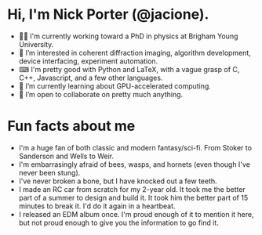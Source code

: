 # Hi, I'm Nick Porter (@jacione). 
- 👨‍🎓 I'm currently working toward a PhD in physics at Brigham Young University. 
- 👀 I’m interested in coherent diffraction imaging, algorithm development, device interfacing, experiment automation.
- ⌨ I'm pretty good with Python and LaTeX, with a vague grasp of C, C++, Javascript, and a few other languages.
- 🌱 I’m currently learning about GPU-accelerated computing.
- 💞️ I’m open to collaborate on pretty much anything.

# Fun facts about me
- I'm a huge fan of both classic and modern fantasy/sci-fi. From Stoker to Sanderson and Wells to Weir.
- I'm embarrasingly afraid of bees, wasps, and hornets (even though I've never been stung).
- I've never broken a bone, but I have knocked out a few teeth.
- I made an RC car from scratch for my 2-year old. It took me the better part of a summer to design and build it. It took him the better part of 15 minutes to break it. I'd do it again in a heartbeat.
- I released an EDM album once. I'm proud enough of it to mention it here, but not proud enough to give you the information to go find it.

<!---
jacione/jacione is a ✨ special ✨ repository because its `README.md` (this file) appears on your GitHub profile.
You can click the Preview link to take a look at your changes.
--->
